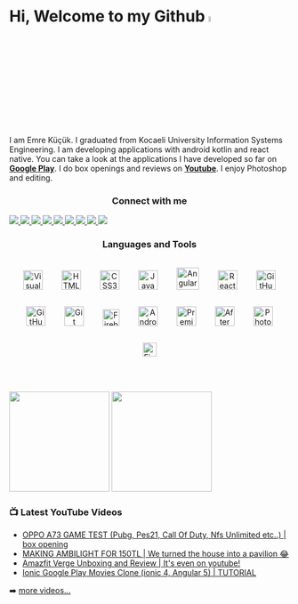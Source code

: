 # Hi, Welcome to my Github <a href="https://www.youtube.com/channel/UCQE_og18zGvwLyBJSkiBANw"><img src="https://media.giphy.com/media/hvRJCLFzcasrR4ia7z/giphy.gif" width="5%"></a>

I am Emre Küçük. I graduated from Kocaeli University Information Systems Engineering. I am developing applications with android kotlin and react native. You can take a look at the applications I have developed so far on <strong><a href='https://play.google.com/store/apps/developer?id=Emo+Dev.' target='_blank' >Google Play</a></strong>. I do box openings and reviews on <strong><a href='https://www.youtube.com/channel/UCQE_og18zGvwLyBJSkiBANw' target='_blank'>Youtube</a></strong>. I enjoy Photoshop and editing.

<h3 align="center">Connect with me</h3>

<a href='https://www.youtube.com/channel/UCQE_og18zGvwLyBJSkiBANw' target="_blank">
<img src="https://img.shields.io/youtube/channel/subscribers/UCQE_og18zGvwLyBJSkiBANw?logo=youtube&logoColor=red&style=for-the-badge" />
</a>

<a href='https://twitter.com/GReddy_5' target="_blank">
<img src="https://img.shields.io/twitter/follow/GReddy_5?color=1DA1F2&logo=twitter&style=for-the-badge" />
</a>

 <a href='https://github.com/emrekk52' target="_blank">
<img src="https://img.shields.io/github/followers/emrekk52?color=cacaca&logo=github&style=for-the-badge" />
  </a>
  
<a href='https://www.linkedin.com/in/emre-kucukk/' target="_blank">
<img src="https://img.shields.io/badge/emre-kucukk?color=004182&style=for-the-badge&logo=linkedin&logoColor=white" />
</a>

<a href='https://www.instagram.com/emrek52/' target="_blank">
<img src="https://img.shields.io/badge/emrek52-E4405F?style=for-the-badge&logo=instagram&logoColor=white" />
</a>

<a href='mailto:emrek5252@gmail.com'>
<img src="https://img.shields.io/badge/emrek5252@gmail.com-D14836?style=for-the-badge&logo=gmail&logoColor=white" />
</a>

<a target="_blank" href="https://play.google.com/store/apps/developer?id=Emo+Dev.">
<img src="https://img.shields.io/badge/Emo Dev.-34A853?style=for-the-badge&logo=google-play&logoColor=FBBC04" />
</a>


<a target="_blank" href="https://g.dev/emrekucuk">
<img src="https://img.shields.io/badge/Developer Account-2b2c2d?style=for-the-badge&logo=android&logoColor=3DDC84" />
</a>

<a href="https://github.com/emrekk52">
<img src="https://komarev.com/ghpvc/?username=emrekk52&label=PROFILE+VIEWS&style=for-the-badge&color=yellow" />
</a>



<h3 align="center">Languages and Tools</h3>

<div align="center">


<img  alt="Visual Studio Code" width="35px" src="https://cdn.jsdelivr.net/gh/devicons/devicon/icons/vscode/vscode-original.svg" style="padding:15px;" />
<img  alt="HTML5" width="35px" src="https://cdn.jsdelivr.net/gh/devicons/devicon/icons/html5/html5-original.svg" style="padding:15px;" />
<img  alt="CSS3" width="35px" src="https://cdn.jsdelivr.net/gh/devicons/devicon/icons/css3/css3-original.svg" style="padding:15px;" />
<img  alt="JavaScript" width="35px" src="https://cdn.jsdelivr.net/gh/devicons/devicon/icons/javascript/javascript-original.svg" style="padding:15px;" />
<img alt="Angular" width="40px" src="https://user-images.githubusercontent.com/50170946/184158802-fd25cd45-7459-4cb6-9e66-889f35d33c18.png" style="padding:15px;" />
<img alt="React" width="35px" src="https://cdn.jsdelivr.net/gh/devicons/devicon/icons/react/react-original.svg" style="padding:15px;" />
<img  alt="GitHub" width="35px" src="https://user-images.githubusercontent.com/3369400/139447912-e0f43f33-6d9f-45f8-be46-2df5bbc91289.png#gh-dark-mode-only" style="padding:15px;" />
<img  alt="GitHub" width="35px" src="https://user-images.githubusercontent.com/3369400/139448065-39a229ba-4b06-434b-bc67-616e2ed80c8f.png#gh-light-mode-only" style="padding:15px;" />
<img alt="Git" width="35px" src="https://cdn.jsdelivr.net/gh/devicons/devicon/icons/git/git-original.svg" style="padding:15px;" />
<img alt='Firebase' width='30px'  src="https://user-images.githubusercontent.com/50170946/184148173-4cafd774-db55-4e98-8b4b-3f60ade33f3c.png" style="padding:15px;" />
<img alt='Android' width='35px'  src="https://user-images.githubusercontent.com/50170946/184148512-a71dcdcb-34a1-4539-bf0e-152da2753eb8.png"  style="padding:15px;"/>
<img alt='Premiere Pro' width='35px' src="https://user-images.githubusercontent.com/50170946/184149422-a6a3656e-57fe-493e-820c-9539d359b731.png" style="padding:15px;" />
<img alt='After Effect' width='35px' src="https://user-images.githubusercontent.com/50170946/184149427-ab2fb14c-fec4-4259-b7af-c344e7324797.png" style="padding:15px;" />
<img alt='Photoshop' width='35px' src="https://user-images.githubusercontent.com/50170946/184149432-f579ff4b-7929-4d31-af5e-9358bf4e9568.png" style="padding:15px;" />
<img alt='Figma' width='25px' src="https://user-images.githubusercontent.com/50170946/184149395-4a33ea0b-ac8c-4583-8bdd-7b7c7fbad3d5.svg" style="padding:15px;" />
</div>


<br />
<br />


<img src="https://github-readme-stats.vercel.app/api?username=emrekk52&show_icons=true&theme=solarized-light" height="180" /> <img src="https://github-readme-stats.vercel.app/api/top-langs/?username=emrekk52&layout=compact&theme=solarized-light" height="180"  />



### 📺 Latest YouTube Videos

<!-- YOUTUBE:START -->
- [OPPO A73 GAME TEST (Pubg, Pes21, Call Of Duty, Nfs Unlimited etc..) | box opening](https://www.youtube.com/watch?v=65wNltlMPcs&t=36s)
- [MAKING AMBILIGHT FOR 150TL | We turned the house into a pavilion 😂](https://www.youtube.com/watch?v=q6UfZBhSw6o)
- [Amazfit Verge Unboxing and Review | It's even on youtube!](https://www.youtube.com/watch?v=f_dCmH_b7yE&t=948s)
- [Ionic Google Play Movies Clone (ionic 4, Angular 5) | TUTORIAL](https://www.youtube.com/watch?v=PsH9Sfn1tRU&t=16s)
<!-- YOUTUBE:END -->

➡️ [more videos...](https://www.youtube.com/c/EmreK%C3%BC%C3%A7%C3%BCk/videos)





<!--
**emrekk52/emrekk52** is a ✨ _special_ ✨ repository because its `README.md` (this file) appears on your GitHub profile.

Here are some ideas to get you started:

- 🔭 I’m currently working on ...
- 🌱 I’m currently learning ...
- 👯 I’m looking to collaborate on ...
- 🤔 I’m looking for help with ...
- 💬 Ask me about ...
- 📫 How to reach me: ...
- 😄 Pronouns: ...
- ⚡ Fun fact: ...
-->
